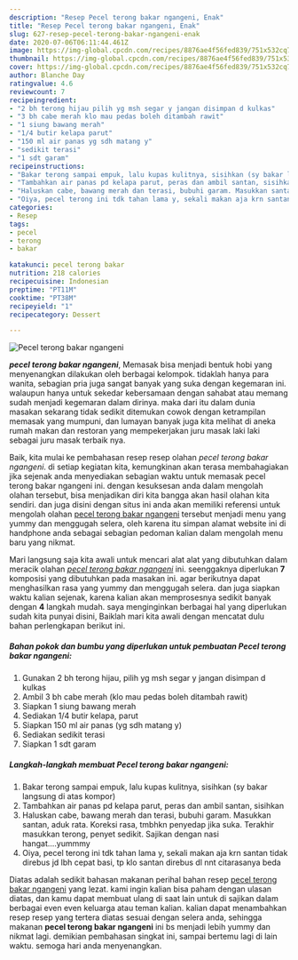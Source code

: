 ```yaml
---
description: "Resep Pecel terong bakar ngangeni, Enak"
title: "Resep Pecel terong bakar ngangeni, Enak"
slug: 627-resep-pecel-terong-bakar-ngangeni-enak
date: 2020-07-06T06:11:44.461Z
image: https://img-global.cpcdn.com/recipes/8876ae4f56fed839/751x532cq70/pecel-terong-bakar-ngangeni-foto-resep-utama.jpg
thumbnail: https://img-global.cpcdn.com/recipes/8876ae4f56fed839/751x532cq70/pecel-terong-bakar-ngangeni-foto-resep-utama.jpg
cover: https://img-global.cpcdn.com/recipes/8876ae4f56fed839/751x532cq70/pecel-terong-bakar-ngangeni-foto-resep-utama.jpg
author: Blanche Day
ratingvalue: 4.6
reviewcount: 7
recipeingredient:
- "2 bh terong hijau pilih yg msh segar y jangan disimpan d kulkas"
- "3 bh cabe merah klo mau pedas boleh ditambah rawit"
- "1 siung bawang merah"
- "1/4 butir kelapa parut"
- "150 ml air panas yg sdh matang y"
- "sedikit terasi"
- "1 sdt garam"
recipeinstructions:
- "Bakar terong sampai empuk, lalu kupas kulitnya, sisihkan (sy bakar langsung di atas kompor)"
- "Tambahkan air panas pd kelapa parut, peras dan ambil santan, sisihkan"
- "Haluskan cabe, bawang merah dan terasi, bubuhi garam. Masukkan santan, aduk rata. Koreksi rasa, tmbhkn penyedap jika suka. Terakhir masukkan terong, penyet sedikit. Sajikan dengan nasi hangat....yummmy"
- "Oiya, pecel terong ini tdk tahan lama y, sekali makan aja krn santan tidak direbus jd lbh cepat basi, tp klo santan direbus dl nnt citarasanya beda"
categories:
- Resep
tags:
- pecel
- terong
- bakar

katakunci: pecel terong bakar 
nutrition: 218 calories
recipecuisine: Indonesian
preptime: "PT11M"
cooktime: "PT38M"
recipeyield: "1"
recipecategory: Dessert

---
```



![Pecel terong bakar ngangeni](https://img-global.cpcdn.com/recipes/8876ae4f56fed839/751x532cq70/pecel-terong-bakar-ngangeni-foto-resep-utama.jpg)

<b><i>pecel terong bakar ngangeni</i></b>, Memasak bisa menjadi bentuk hobi yang menyenangkan dilakukan oleh berbagai kelompok. tidaklah hanya para wanita, sebagian pria juga sangat banyak yang suka dengan kegemaran ini. walaupun hanya untuk sekedar kebersamaan dengan sahabat atau memang sudah menjadi kegemaran dalam dirinya. maka dari itu dalam dunia masakan sekarang tidak sedikit ditemukan cowok dengan ketrampilan memasak yang mumpuni, dan lumayan banyak juga kita melihat di aneka rumah makan dan restoran yang mempekerjakan juru masak laki laki sebagai juru masak terbaik nya.



Baik, kita mulai ke pembahasan resep resep olahan <i>pecel terong bakar ngangeni</i>. di setiap kegiatan kita, kemungkinan akan terasa membahagiakan jika sejenak anda menyediakan sebagian waktu untuk memasak pecel terong bakar ngangeni ini. dengan kesuksesan anda dalam mengolah olahan tersebut, bisa menjadikan diri kita bangga akan hasil olahan kita sendiri. dan juga disini dengan situs ini anda akan memiliki referensi untuk mengolah olahan <u>pecel terong bakar ngangeni</u> tersebut menjadi menu yang yummy dan menggugah selera, oleh karena itu simpan alamat website ini di handphone anda sebagai sebagian pedoman kalian dalam mengolah menu baru yang nikmat.


Mari langsung saja kita awali untuk mencari alat alat yang dibutuhkan dalam meracik olahan <u><i>pecel terong bakar ngangeni</i></u> ini. seenggaknya diperlukan <b>7</b> komposisi yang dibutuhkan pada masakan ini. agar berikutnya dapat menghasilkan rasa yang yummy dan menggugah selera. dan juga siapkan waktu kalian sejenak, karena kalian akan memprosesnya sedikit banyak dengan <b>4</b> langkah mudah. saya menginginkan berbagai hal yang diperlukan sudah kita punyai disini, Baiklah mari kita awali dengan mencatat dulu bahan perlengkapan berikut ini.

<!--inarticleads1-->

##### Bahan pokok dan bumbu yang diperlukan untuk pembuatan Pecel terong bakar ngangeni:

1. Gunakan 2 bh terong hijau, pilih yg msh segar y jangan disimpan d kulkas
1. Ambil 3 bh cabe merah (klo mau pedas boleh ditambah rawit)
1. Siapkan 1 siung bawang merah
1. Sediakan 1/4 butir kelapa, parut
1. Siapkan 150 ml air panas (yg sdh matang y)
1. Sediakan sedikit terasi
1. Siapkan 1 sdt garam




<!--inarticleads2-->

##### Langkah-langkah membuat Pecel terong bakar ngangeni:

1. Bakar terong sampai empuk, lalu kupas kulitnya, sisihkan (sy bakar langsung di atas kompor)
1. Tambahkan air panas pd kelapa parut, peras dan ambil santan, sisihkan
1. Haluskan cabe, bawang merah dan terasi, bubuhi garam. Masukkan santan, aduk rata. Koreksi rasa, tmbhkn penyedap jika suka. Terakhir masukkan terong, penyet sedikit. Sajikan dengan nasi hangat....yummmy
1. Oiya, pecel terong ini tdk tahan lama y, sekali makan aja krn santan tidak direbus jd lbh cepat basi, tp klo santan direbus dl nnt citarasanya beda




Diatas adalah sedikit bahasan makanan perihal bahan resep <u>pecel terong bakar ngangeni</u> yang lezat. kami ingin kalian bisa paham dengan ulasan diatas, dan kamu dapat membuat ulang di saat lain untuk di sajikan dalam berbagai even even keluarga atau teman kalian. kalian dapat menambahkan resep resep yang tertera diatas sesuai dengan selera anda, sehingga makanan <b>pecel terong bakar ngangeni</b> ini bs menjadi lebih yummy dan nikmat lagi. demikian pembahasan singkat ini, sampai bertemu lagi di lain waktu. semoga hari anda menyenangkan.
